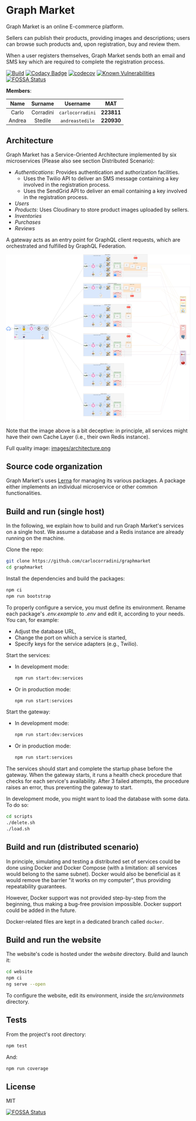 # Graph Market

Graph Market is an online E-commerce platform.

Sellers can publish their products, providing images and descriptions; users can browse such products and, upon registration, buy and review them.

When a user registers themselves, Graph Market sends both an email and SMS key which are required to complete the registration process.

[![Build](https://github.com/carlocorradini/graphmarket/workflows/build/badge.svg)](https://github.com/carlocorradini/graphmarket/actions)
[![Codacy Badge](https://app.codacy.com/project/badge/Grade/eab19cd392424e41afec10b001aaeadd)](https://www.codacy.com/gh/carlocorradini/graphmarket/dashboard?utm_source=github.com&utm_medium=referral&utm_content=carlocorradini/graphmarket&utm_campaign=Badge_Grade)
[![codecov](https://codecov.io/gh/carlocorradini/graphmarket/branch/main/graph/badge.svg?token=VKZLWJYNY2)](https://codecov.io/gh/carlocorradini/graphmarket)
[![Known Vulnerabilities](https://snyk.io/test/github/carlocorradini/graphmarket/badge.svg)](https://snyk.io/test/github/carlocorradini/graphmarket)
[![FOSSA Status](https://app.fossa.com/api/projects/git%2Bgithub.com%2Fcarlocorradini%2Fgraphmarket.svg?type=shield)](https://app.fossa.com/projects/git%2Bgithub.com%2Fcarlocorradini%2Fgraphmarket?ref=badge_shield)

**Members**:

|  Name  |  Surname  |     Username     |    MAT     |
| :----: | :-------: | :--------------: | :--------: |
| Carlo  | Corradini | `carlocorradini` | **223811** |
| Andrea |  Stedile  | `andreastedile`  | **220930** |

## Architecture

Graph Market has a Service-Oriented Architecture implemented by six microservices (Please also see section Distributed Scenario):

- _Authentications_: Provides authentication and authorization facilities.
  - Uses the Twilio API to deliver an SMS message containing a key involved in the registration process.
  - Uses the SendGrid API to deliver an email containing a key involved in the registration process.
- _Users_
- _Products_: Uses Cloudinary to store product images uploaded by sellers.
- _Inventories_
- _Purchases_
- _Reviews_

A gateway acts as an entry point for GraphQL client requests, which are orchestrated and fulfilled by GraphQL Federation.

[![Architecture](./images/architecture_small.png)](./images/architecture.png)

Note that the image above is a bit deceptive: in principle, all services might have their own Cache Layer (i.e., their own Redis instance).

Full quality image: [images/architecture.png](./images/architecture.png)

## Source code organization

Graph Market's uses [Lerna](https://lerna.js.org/) for managing its various packages. A package either implements an individual microservice or other common functionalities.

## Build and run (single host)

In the following, we explain how to build and run Graph Market's services on a single host. We assume a database and a Redis instance are already running on the machine.

Clone the repo:

```bash
git clone https://github.com/carlocorradini/graphmarket
cd graphmarket
```

Install the dependencies and build the packages:

```bash
npm ci
npm run bootstrap
```

To properly configure a service, you must define its environment. Rename each package's _.env.example_ to _.env_ and edit it, according to your needs. You can, for example:

- Adjust the database URL,
- Change the port on which a service is started,
- Specify keys for the service adapters (e.g., Twilio).

Start the services:

- In development mode:
  ```bash
  npm run start:dev:services
  ```
- Or in production mode:
  ```bash
  npm run start:services
  ```

Start the gateway:

- In development mode:

  ```bash
  npm run start:dev:services
  ```

- Or in production mode:

  ```bash
  npm run start:services
  ```

The services should start and complete the startup phase before the gateway. When the gateway starts, it runs a health check procedure that checks for each service's availability. After 3 failed attempts, the procedure raises an error, thus preventing the gateway to start.

In development mode, you might want to load the database with some data. To do so:

```bash
cd scripts
./delete.sh
./load.sh
```

## Build and run (distributed scenario)

In principle, simulating and testing a distributed set of services could be done using Docker and Docker Compose (with a limitation: all services would belong to the same subnet). Docker would also be beneficial as it would remove the barrier "it works on my computer", thus providing repeatability guarantees.

However, Docker support was not provided step-by-step from the beginning, thus making a bug-free provision impossible. Docker support could be added in the future.

Docker-related files are kept in a dedicated branch called `docker`.

## Build and run the website

The website's code is hosted under the _website_ directory. Build and launch it:

```bash
cd website
npm ci
ng serve --open
```

To configure the website, edit its environment, inside the _src/environmets_ directory.

## Tests

From the project's root directory:

```bash
npm test
```

And:

```bash
npm run coverage
```

## License

MIT

[![FOSSA Status](https://app.fossa.com/api/projects/git%2Bgithub.com%2Fcarlocorradini%2Fgraphmarket.svg?type=large)](https://app.fossa.com/projects/git%2Bgithub.com%2Fcarlocorradini%2Fgraphmarket?ref=badge_large)
